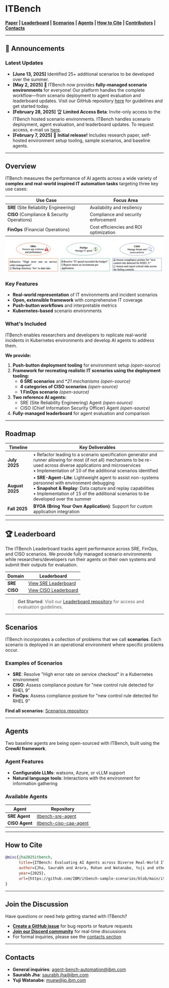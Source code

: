 # ITBench

**[Paper](./it_bench_arxiv.pdf) | [Leaderboard](#leaderboard) | [Scenarios](#scenarios) | [Agents](#agents) | [How to Cite](#how-to-cite) | [Contributors](./CONTRIBUTORS.md) | [Contacts](#contacts)**

---

## 📢 Announcements

### Latest Updates
- **[June 13, 2025]** Identified 25+ additional scenarios to be developed over the summer.
- **[May 2, 2025]** 🚀 ITBench now provides **fully-managed scenario environments** for everyone! Our platform handles the complete workflow—from scenario deployment to agent evaluation and leaderboard updates. Visit our GitHub repository [here](https://github.com/ibm/ITBench-Leaderboard) for guidelines and get started today.
- **[February 28, 2025]** 🏆 **Limited Access Beta**: Invite-only access to the ITBench hosted scenario environments. ITBench handles scenario deployment, agent evaluation, and leaderboard updates. To request access, e-mail us [here](agent-bench-automation@ibm.com).
- **[February 7, 2025]** 🎉 **Initial release!** Includes research paper, self-hosted environment setup tooling, sample scenarios, and baseline agents.

---

## Overview

ITBench measures the performance of AI agents across a wide variety of **complex and real-world inspired IT automation tasks** targeting three key use cases:

| Use Case | Focus Area |
|----------|------------|
| **SRE** (Site Reliability Engineering) | Availability and resiliency |
| **CISO** (Compliance & Security Operations) | Compliance and security enforcement |
| **FinOps** (Financial Operations) | Cost efficiencies and ROI optimization |

![sample_tasks](./images/sample_it_tasks.png)

### Key Features

- **Real-world representation** of IT environments and incident scenarios  
- **Open, extensible framework** with comprehensive IT coverage  
- **Push-button workflows** and interpretable metrics  
- **Kubernetes-based** scenario environments  

### What's Included

ITBench enables researchers and developers to replicate real-world incidents in Kubernetes environments and develop AI agents to address them.

**We provide:**
1. **Push-button deployment tooling** for environment setup *(open-source)*
2. **Framework for recreating realistic IT scenarios using the deployment tooling:**
   - **6 SRE scenarios** and **21 mechanisms* *(open-source)*
   - **4 categories of CISO scenarios** *(open-source)*
   - **1 FinOps scenario** *(open-source)*
3. **Two reference AI agents:**
   - SRE (Site Reliability Engineering) Agent *(open-source)*
   - CISO (Chief Information Security Officer) Agent *(open-source)*
4. **Fully-managed leaderboard** for agent evaluation and comparison

---

## Roadmap

| Timeline | Key Deliverables |
|----------|------------------|
| **July 2025** | • Refactor leading to a scenario specification generator and runner allowing for most (if not all) mechanisms to be re-used across diverse applications and microservices<br/> • Implementation of 10 of the additional scenarios identified |
| **August 2025** | • **SRE-Agent-Lite**: Lightweight agent to assist non-systems personnel with environment debugging<br/>• **Snapshot & Replay**: Data capture and replay capabilities<br/> • Implementation of 15 of the additional scenarios to be developed over the summer|
| **Fall 2025** | **BYOA (Bring Your Own Application)**: Support for custom application integration |

---

## 🏆 Leaderboard

The ITBench Leaderboard tracks agent performance across SRE, FinOps, and CISO scenarios. We provide fully managed scenario environments while researchers/developers run their agents on their own systems and submit their outputs for evaluation.

| Domain | Leaderboard |
|--------|-------------|
| **SRE**     | [View SRE Leaderboard](https://github.com/IBM/ITBench-Leaderboard/blob/main/LEADERBOARD_SRE.md) |
| **CISO**    | [View CISO Leaderboard](https://github.com/IBM/ITBench-Leaderboard/blob/main/LEADERBOARD_CISO.md) |

> **Get Started**: Visit our [Leaderboard repository](https://github.com/ibm/ITBench-Leaderboard) for access and evaluation guidelines.

---

## Scenarios

ITBench incorporates a collection of problems that we call **scenarios**. Each scenario is deployed in an operational environment where specific problems occur.

### Examples of Scenarios
- **SRE**: Resolve "High error rate on service checkout" in a Kubernetes environment
- **CISO**: Assess compliance posture for "new control rule detected for RHEL 9"
- **FinOps**: Assess compliance posture for "new control rule detected for RHEL 9"

**Find all scenarios**: [Scenarios repository](https://github.com/IBM/ITBench-Scenarios)

---

## Agents

Two baseline agents are being open-sourced with ITBench, built using the **CrewAI framework**.

### Agent Features
- **Configurable LLMs**: watsonx, Azure, or vLLM support
- **Natural language tools**: Interactions with the environment for information gathering

### Available Agents

| Agent | Repository |
|-------|------------|
| **SRE Agent** | [itbench-sre-agent](https://github.com/IBM/itbench-sre-agent) |
| **CISO Agent** | [itbench-ciso-caa-agent](https://github.com/IBM/itbench-ciso-caa-agent) |

---

## How to Cite

```bibtex
@misc{jha2025itbench,
      title={ITBench: Evaluating AI Agents across Diverse Real-World IT Automation Tasks},
      author={Jha, Saurabh and Arora, Rohan and Watanabe, Yuji and others},
      year={2025},
      url={https://github.com/IBM/itbench-sample-scenarios/blob/main/it_bench_arxiv.pdf}
}
```

---

## Join the Discussion

Have questions or need help getting started with ITBench?

- [**Create a GitHub issue**](https://github.com/IBM/ITBench/issues/new) for bug reports or feature requests
- [**Join our Discord community**](https://discord.gg/6fzy3JRHmt) for real-time discussions
- For formal inquiries, please see the [contacts section](#contacts)

---

## Contacts

- **General inquiries**: agent-bench-automation@ibm.com
- **Saurabh Jha**: saurabh.jha@ibm.com
- **Yuji Watanabe**: muew@jp.ibm.com
